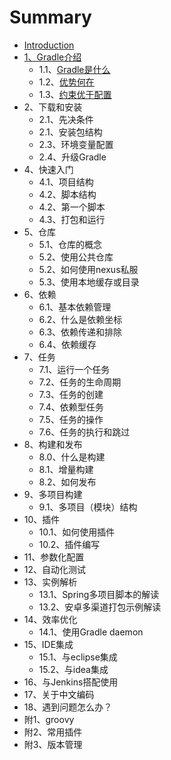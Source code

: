 # Summary

* [Introduction](README.md)
* [1、Gradle介绍](book/ch1/index.md)
   * 1.1、[Gradle是什么](book/ch1/1.1.Gradle是什么.md)
   * 1.2、[优势何在](./book/ch1/1.2.优势.md)
   * 1.3、[约束优于配置](./book/ch1/1.3.约束优于配置.md)
* 2、下载和安装
   * 2.1、先决条件
   * 2.1、安装包结构
   * 2.3、环境变量配置
   * 2.4、升级Gradle
* 4、快速入门
   * 4.1、项目结构
   * 4.2、脚本结构
   * 4.2、第一个脚本
   * 4.3、打包和运行
* 5、仓库
   * 5.1、仓库的概念
   * 5.2、使用公共仓库
   * 5.2、如何使用nexus私服
   * 5.3、使用本地缓存或目录
* 6、依赖
   * 6.1、基本依赖管理
   * 6.2、什么是依赖坐标
   * 6.3、依赖传递和排除
   * 6.4、依赖缓存
* 7、任务
   * 7.1、运行一个任务
   * 7.2、任务的生命周期
   * 7.3、任务的创建
   * 7.4、依赖型任务
   * 7.5、任务的操作
   * 7.6、任务的执行和跳过
* 8、构建和发布
   * 8.0、什么是构建
   * 8.1、增量构建
   * 8.2、如何发布
* 9、多项目构建
   * 9.1、多项目（模块）结构
* 10、插件
   * 10.1、如何使用插件
   * 10.2、插件编写
* 11、参数化配置
* 12、自动化测试
* 13、实例解析
   * 13.1、Spring多项目脚本的解读
   * 13.2、安卓多渠道打包示例解读
* 14、效率优化
   * 14.1、使用Gradle daemon
* 15、IDE集成
   * 15.1、与eclipse集成
   * 15.2、与idea集成
* 16、与Jenkins搭配使用
* 17、关于中文编码
* 18、遇到问题怎么办？
* 附1、groovy
* 附2、常用插件
* 附3、版本管理

